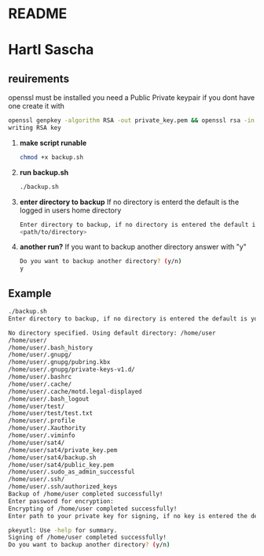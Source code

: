 # README

# Hartl Sascha

## reuirements

openssl must be installed
you need a Public Private keypair
if you dont have one create it with

```bash
openssl genpkey -algorithm RSA -out private_key.pem && openssl rsa -in private_key.pem -pubout -out public_key.pem
writing RSA key
```

1. **make script runable**
   ```bash
   chmod +x backup.sh
   ```
2. **run backup.sh**
   ```bash
   ./backup.sh
   ```
3. **enter directory to backup**
   If no directory is enterd the default is the logged in users home directory

   ```bash
   Enter directory to backup, if no directory is entered the default is your home directory
   <path/to/directory>
   ```

4. **another run?**
   If you want to backup another directory answer with "y"
   ```bash
   Do you want to backup another directory? (y/n)
   y
   ```

## Example

```bash
./backup.sh
Enter directory to backup, if no directory is entered the default is your home directory

No directory specified. Using default directory: /home/user
/home/user/
/home/user/.bash_history
/home/user/.gnupg/
/home/user/.gnupg/pubring.kbx
/home/user/.gnupg/private-keys-v1.d/
/home/user/.bashrc
/home/user/.cache/
/home/user/.cache/motd.legal-displayed
/home/user/.bash_logout
/home/user/test/
/home/user/test/test.txt
/home/user/.profile
/home/user/.Xauthority
/home/user/.viminfo
/home/user/sat4/
/home/user/sat4/private_key.pem
/home/user/sat4/backup.sh
/home/user/sat4/public_key.pem
/home/user/.sudo_as_admin_successful
/home/user/.ssh/
/home/user/.ssh/authorized_keys
Backup of /home/user completed successfully!
Enter password for encryption:
Encrypting of /home/user completed successfully!
Enter path to your private key for signing, if no key is entered the default is ./private_key.pem

pkeyutl: Use -help for summary.
Signing of /home/user completed successfully!
Do you want to backup another directory? (y/n)
```
